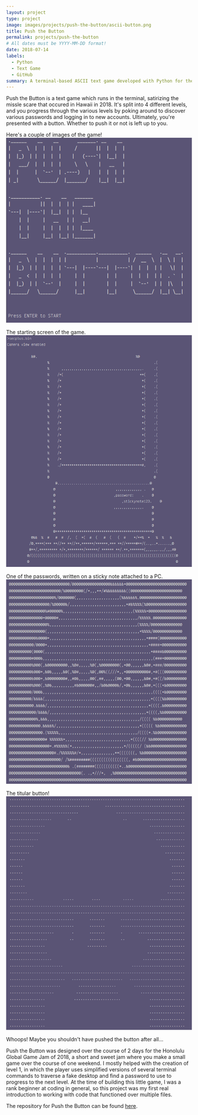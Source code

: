 ```yaml
---
layout: project
type: project
image: images/projects/push-the-button/ascii-button.png
title: Push the Button
permalink: projects/push-the-button
# All dates must be YYYY-MM-DD format!
date: 2018-07-14
labels:
  - Python
  - Text Game
  - GitHub 
summary: A terminal-based ASCII text game developed with Python for the Honolulu Global Game Jam 2018
---
```


Push the Button is a text game which runs in the terminal, satirizing the missle scare that occured in Hawaii in 2018. 
It's split into 4 different levels, and you progress through the various levels by poking around to discover various passwords and logging in to new accounts.
Ultimately, you're presented with a button. 
Whether to push it or not is left up to you.

Here's a couple of images of the game!
<img alt='Start Screen' src='../images/projects/push-the-button/push-the-button-start.png'/>

The starting screen of the game.
<img alt='Stickynote Password' src='../images/projects/push-the-button/push-the-button-stickynote-password.png'/>

One of the passwords, written on a sticky note attached to a PC.
<img alt='The Button' src='../images/projects/push-the-button/push-the-button-the-button.png'/>

The titular button!
<img alt='Kaboom' src='../images/projects/push-the-button/push-the-button-kaboom.png'/>

Whoops! Maybe you shouldn't have pushed the button after all...

Push the Button was designed over the course of 2 days for the Honolulu Global Game Jam of 2018, a short and sweet jam where you make a small game over the course of one weekend.
I mostly helped with the creation of level 1, in which the player uses simplified versions of several terminal commands to traverse a fake desktop and find a password to use to progress to the next level.
At the time of building this little game, I was a rank beginner at coding in general, so this project was my first real introduction to working with code that functioned over multiple files.

The repository for Push the Button can be found [here](https://github.com/CarrotShaver/pushthebutton).

